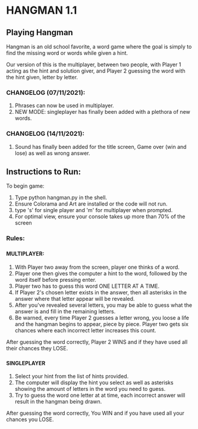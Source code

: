 # HANGMAN 1.1
## Playing Hangman

Hangman is an old school favorite, a word game where the goal is simply to find the missing word or words while given a hint.

Our version of this is the multiplayer, between two people, with Player 1 acting as the hint and solution giver, and Player 2 guessing the word with the hint given, letter by letter.

### CHANGELOG (07/11/2021):
1. Phrases can now be used in multiplayer.
2. NEW MODE: singleplayer has finally been added with a plethora of new words.

### CHANGELOG (14/11/2021):
1. Sound has finally been added for the title screen, Game over (win and lose) as well as wrong answer.




## Instructions to Run: 

To begin game:

1. Type python hangman.py in the shell.
2. Ensure Colorama and Art are installed or the code will not run.
3. type 's' for single player and 'm' for multiplayer when prompted.
4. For optimal view, ensure your console takes up more than 70% of the screen

### Rules: 
###

#### MULTIPLAYER:
1. With Player two away from the screen, player one thinks of a word.
2. Player one then gives the computer a hint to the word, followed by the word itself before pressing enter.
3. Player two has to guess this word ONE LETTER AT A TIME.
4. If Player 2's chosen letter exists in the answer, then all asterisks in the answer where that letter appear will be revealed.
5. After you've revealed several letters, you may be able to guess what the answer is and fill in the remaining letters.
6. Be warned, every time Player 2 guesses a letter wrong, you loose a life and the hangman begins to appear, piece by piece. Player two gets six chances where each incorrect letter increases this count.

After guessing the word correctly, Player 2 WINS and if they have used all their chances they LOSE.
###
#### SINGLEPLAYER
1. Select your hint from the list of hints provided.
2. The computer will display the hint you select as well as asterisks showing the amount of letters in the word you need to guess.
3. Try to guess the word one letter at at time, each incorrect answer will result in the hangman being drawn.

After guessing the word correctly, You WIN and if you have used all your chances you LOSE.